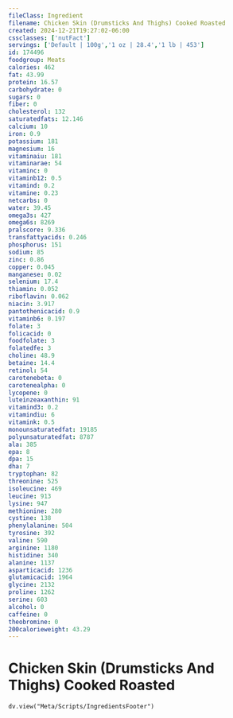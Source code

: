 ```yaml
---
fileClass: Ingredient
filename: Chicken Skin (Drumsticks And Thighs) Cooked Roasted
created: 2024-12-21T19:27:02-06:00
cssclasses: ['nutFact']
servings: ['Default | 100g','1 oz | 28.4','1 lb | 453']
id: 174496
foodgroup: Meats
calories: 462
fat: 43.99
protein: 16.57
carbohydrate: 0
sugars: 0
fiber: 0
cholesterol: 132
saturatedfats: 12.146
calcium: 10
iron: 0.9
potassium: 181
magnesium: 16
vitaminaiu: 181
vitaminarae: 54
vitaminc: 0
vitaminb12: 0.5
vitamind: 0.2
vitamine: 0.23
netcarbs: 0
water: 39.45
omega3s: 427
omega6s: 8269
pralscore: 9.336
transfattyacids: 0.246
phosphorus: 151
sodium: 85
zinc: 0.86
copper: 0.045
manganese: 0.02
selenium: 17.4
thiamin: 0.052
riboflavin: 0.062
niacin: 3.917
pantothenicacid: 0.9
vitaminb6: 0.197
folate: 3
folicacid: 0
foodfolate: 3
folatedfe: 3
choline: 48.9
betaine: 14.4
retinol: 54
carotenebeta: 0
carotenealpha: 0
lycopene: 0
luteinzeaxanthin: 91
vitamind3: 0.2
vitamindiu: 6
vitamink: 0.5
monounsaturatedfat: 19185
polyunsaturatedfat: 8787
ala: 385
epa: 8
dpa: 15
dha: 7
tryptophan: 82
threonine: 525
isoleucine: 469
leucine: 913
lysine: 947
methionine: 280
cystine: 138
phenylalanine: 504
tyrosine: 392
valine: 590
arginine: 1180
histidine: 340
alanine: 1137
asparticacid: 1236
glutamicacid: 1964
glycine: 2132
proline: 1262
serine: 603
alcohol: 0
caffeine: 0
theobromine: 0
200calorieweight: 43.29
---
```


# Chicken Skin (Drumsticks And Thighs) Cooked Roasted

```dataviewjs
dv.view("Meta/Scripts/IngredientsFooter")
```